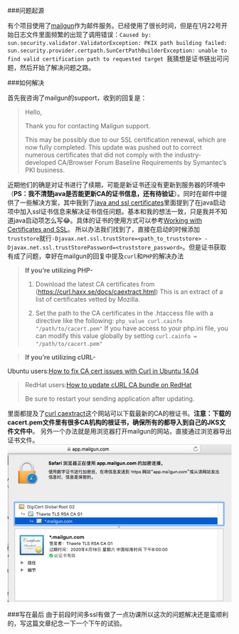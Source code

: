 ###问题起源

有个项目使用了[mailgun](https://www.mailgun.com)作为邮件服务。已经使用了很长时间，但是在1月22号开始日志文件里面频繁的出现了调用错误：`Caused by: sun.security.validator.ValidatorException: PKIX path building failed: sun.security.provider.certpath.SunCertPathBuilderException: unable to find valid certification path to requested target
`我猜想是证书链出可问题，然后开始了解决问题之路。

###如何解决

首先我咨询了mailgun的support，收到的回复是：
>Hello,
>
>Thank you for contacting Mailgun support.
>
>This may be possibly due to our SSL certification renewal, which are now fully completed. This update was pushed out to correct numerous certificates that did not comply with the industry-developed CA/Browser Forum Baseline Requirements by Symantec’s PKI business.

近期他们的确是对证书进行了续期，可能是新证书还没有更新到服务器的环境中（**PS：我不清楚java是否能更新CA的证书信息，还有待验证**）。同时在邮件中提供了一些解决方案，其中我到了[java and ssl certificates](https://stackoverflow.com/questions/7219989/java-and-ssl-certificates)里面提到了在java启动项中加入ssl证书信息来解决证书信任问题。基本和我的想法一致，只是我并不知道java启动项怎么写:joy:。具体的证书的使用方式可以参考[Working with Certificates and SSL](https://docs.oracle.com/cd/E19830-01/819-4712/ablqw/index.html)。
所以办法我们找到了，直接在启动的时候添加`truststore`就行`-Djavax.net.ssl.trustStore=<path_to_truststore> -Djavax.net.ssl.trustStorePassword=<truststore_password>`。但是证书获取有成了问题，幸好在mailgun的回复中提及`curl`和`PHP`的解决办法
>**If you’re utilizing PHP-**
>
>1) Download the latest CA certificates from (https://curl.haxx.se/docs/caextract.html) This is an extract of a list of certificates vetted by Mozilla.
>
>2) Set the path to the CA certificates in the .htaccess file with a directive like the following:
`php_value curl.cainfo "/path/to/cacert.pem"`
If you have access to your php.ini file, you can modify this value globally by setting `curl.cainfo = "/path/to/cacert.pem"`

>**If you’re utilizing cURL-**
>
Ubuntu users:[How to fix CA cert issues with Curl in Ubuntu 14.04](https://askubuntu.com/questions/646594/how-to-fix-ca-cert-issues-with-curl-in-ubuntu-14-04)

>RedHat users:[How to update cURL CA bundle on RedHat](https://serverfault.com/questions/394815/how-to-update-curl-ca-bundle-on-redhat)
>
>Be sure to restart your sending application after updating.

里面都提及了[curl caextract](https://curl.haxx.se/docs/caextract.html)这个网站可以下载最新的CA的根证书。**注意：下载的cacert.pem文件里有很多CA机构的根证书，确保所有的都导入到自己的JKS文件文件中**。
另外一个办法就是用浏览器打开mailgun的网站，直接通过浏览器导出证书文件。
![浏览器中显示的证书](../assets/images/2018-01-29-safari.png)

###写在最后
由于前段时间多ssl有做了一点功课所以这次的问题解决还是蛮顺利的，写这篇文章纪念一下一个下午的试验。